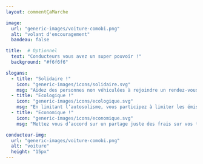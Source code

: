 ```yaml
---
layout: commentÇaMarche

image:
  url: "generic-images/voiture-comobi.png"
  alt: "volant d'encouragement"
  bandeau: false

title:  # Optionnel
  text: "Conducteurs vous avez un super pouvoir !"
  background: "#f6f6f6"

slogans:
  - title: "Solidaire !"
    icon: "generic-images/icons/solidaire.svg"
    msg: "Aidez des personnes non véhiculées à rejoindre un rendez-vous médical, un entretien, ou leur travail. Faites des rencontres."
  - title: "Ecologique !"
    icon: "generic-images/icons/ecologique.svg"
    msg: "En limitant l’autosolisme, vous participez à limiter les émissions de CO2 et la pollution atmosphérique"
  - title: "Economique !"
    icon: "generic-images/icons/economique.svg"
    msg: "Mettez vous d’accord sur un partage juste des frais sur vos trajets."

conducteur-img:
  url: "generic-images/voiture-comobi.png"
  alt: "voiture"
  height: "15px"
---
```

